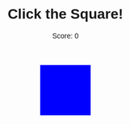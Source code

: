 <!DOCTYPE html>
<html>
<head>
<title>Simple Click Game</title>
<style>
body {
  font-family: sans-serif;
  text-align: center;
}
#square {
  width: 100px;
  height: 100px;
  background-color: blue;
  margin: 50px auto;
  cursor: pointer;
}
</style>
</head>
<body>
  <h1>Click the Square!</h1>
  <p>Score: <span id="score">0</span></p>
  <div id="square"></div>

  <script>
  const square = document.getElementById("square");
  const scoreDisplay = document.getElementById("score");
  let score = 0;

  square.addEventListener("click", () => {
    score++;
    scoreDisplay.textContent = score;
    moveSquare();
  });


  function moveSquare() {
    const maxX = window.innerWidth - 100; // Subtract square width
    const maxY = window.innerHeight - 100; // Subtract square height
    const randomX = Math.floor(Math.random() * maxX);
    const randomY = Math.floor(Math.random() * maxY);
    square.style.left = randomX + "px";
    square.style.top = randomY + "px";
    square.style.position = "absolute"; // Needed for positioning
  }

  moveSquare(); // Initial placement
  </script>

</body>
</html>
